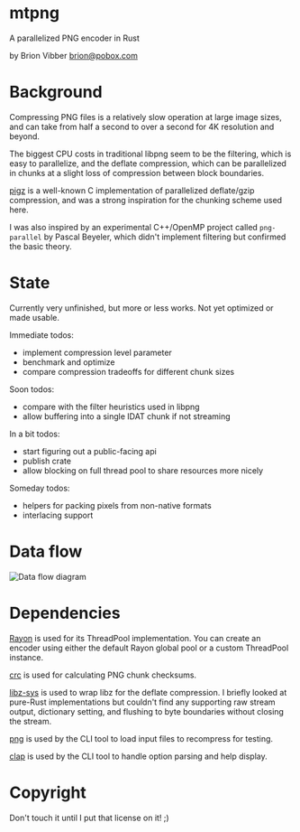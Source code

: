# mtpng

A parallelized PNG encoder in Rust

by Brion Vibber <brion@pobox.com>

# Background

Compressing PNG files is a relatively slow operation at large image sizes, and can take from half a second to over a second for 4K resolution and beyond.

The biggest CPU costs in traditional libpng seem to be the filtering, which is easy to parallelize, and the deflate compression, which can be parallelized in chunks at a slight loss of compression between block boundaries.

[pigz](https://zlib.net/pigz/) is a well-known C implementation of parallelized deflate/gzip compression, and was a strong inspiration for the chunking scheme used here.

I was also inspired by an experimental C++/OpenMP project called `png-parallel` by Pascal Beyeler, which didn't implement filtering but confirmed the basic theory.

# State

Currently very unfinished, but more or less works. Not yet optimized or made usable.

Immediate todos:
* implement compression level parameter
* benchmark and optimize
* compare compression tradeoffs for different chunk sizes

Soon todos:
* compare with the filter heuristics used in libpng
* allow buffering into a single IDAT chunk if not streaming

In a bit todos:
* start figuring out a public-facing api
* publish crate
* allow blocking on full thread pool to share resources more nicely

Someday todos:
* helpers for packing pixels from non-native formats
* interlacing support

# Data flow

![Data flow diagram](https://raw.githubusercontent.com/brion/mtpng/master/png-data-flow.png)

# Dependencies

[Rayon](https://crates.io/crates/rayon) is used for its ThreadPool implementation. You can create an encoder using either the default Rayon global pool or a custom ThreadPool instance.

[crc](https://crates.io/crates/crc) is used for calculating PNG chunk checksums.

[libz-sys](https://crates.io/crates/libz-sys) is used to wrap libz for the deflate compression. I briefly looked at pure-Rust implementations but couldn't find any supporting raw stream output, dictionary setting, and flushing to byte boundaries without closing the stream.

[png](https://crates.io/crates/png) is used by the CLI tool to load input files to recompress for testing.

[clap](https://crates.io/crates/clap) is used by the CLI tool to handle option parsing and help display.

# Copyright

Don't touch it until I put that license on it! ;)
